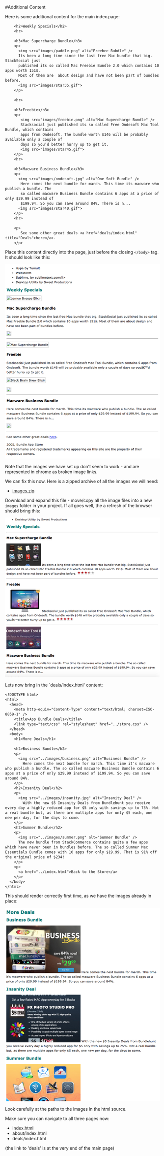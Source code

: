 #Additional Content

Here is some additional content for the main index.page:

~~~
    <h2>Weekly Specials</h2>
    <hr>

    <h3>Mac Supercharge Bundle</h3>
    <p>
      <img src="images/paddle.png" alt="Freebee Bubdle" />
      Its been a long time since the last free Mac bundle that big. StackSocial just 
      published its so called Mac Freebie Bundle 2.0 which contains 10 apps worth 151$.
      Most of them are  about design and have not been part of bundles before.
      <img src="images/star35.gif">
    </p>

    <hr>

    <h3>Freebie</h3>
    <p>
       <img src="images/freebie.png" alt="Mac Supercharge Bundle" />
       Stacksocial just published its so called Free Ondesoft Mac Tool Bundle, which contains 
       apps from Ondesoft. The bundle worth $146 will be probably available only a couple of 
       days so you’d better hurry up to get it.
       <img src="images/star45.gif">
    </p>
    <hr>

    <h3>Macware Business Bundle</h3>
    <p>
      <img src="images/ondesoft.jpg" alt="One Soft Bundle" />
       Here comes the next bundle for march. This time its macware who publish a bundle. The 
       so called macware Business Bundle contains 6 apps at a price of only $29.99 instead of 
       $199.94. So you can save around 84%. There is n...
      <img src="images/star40.gif">
    </p>
    <hr>

    <p>
       See some other great deals <a href="deals/index.html" title="Deals">here</a>.
    </p>
~~~

Place this content directly into the page, just before the closing `</body>` tag. It should look like this:

![](img/13.png)

Note that the images we have set up don't seem to work - and are represented in chrome as broken image links.

We can fix this now. Here is a zipped archive of all the images we will need:

- [images.zip](archives/images.zip)

Download and expand this file - move/copy all the image files into a new `images` folder in your project. If all goes well, the a refresh of the browser should bring this:

![](img/14.png)

Lets now bring in the `deals/index.html' content:

~~~
<!DOCTYPE html>
<html>
  <head>
    <meta http-equiv="Content-Type" content="text/html; charset=ISO-8859-1" />
    <title>App Bundle Deals</title>
    <link type="text/css" rel="stylesheet" href="../store.css" />
  </head>
  <body>
    <h1>More Deals</h1>

    <h2>Business Bundle</h2>
    <p>
      <img src="../images/business.png" alt="Business Bundle" />
        Here comes the next bundle for march. This time it's macware who publish a bundle. The so called macware Business Bundle contains 6 apps at a price of only $29.99 instead of $199.94. So you can save around 84%.
    </p>
    <h2>Insanity Deal</h2>
    <p>
      <img src="../images/insanity.jpg" alt="Insanity Deal" />
        With the new $5 Insanity Deals from Bundlehunt you receive every day a highly reduced app for $5 only with savings up to 75%. Not a real bundle but, as there are multiple apps for only $5 each, one new per day, for the days to come.
    </p>
    <h2>Summer Bundle</h2>
    <p>
      <img src="../images/summer.png" alt="Summer Bundle" />
      The new bundle from StackCommerce contains quite a few apps which have never been in bundles before. The so called Summer Mac Essentials Bundle comes with 10 apps for only $19.99. That is 91% off the original price of $234!
    </p>
    <p>
      <a href="../index.html">Back to the Store</a>
    </p>
  </body>
</html>
~~~

This should render correctly first time, as we have the images already in place:

![](img/15.png)

Look carefully at the paths to the images in the html source.

Make sure you can navigate to all three pages now:

- index.html
- about/index.html
- deals/index.html

(the link to 'deals' is at the very end of the main page)
